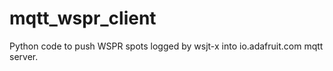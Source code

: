 # mqtt_wspr_client

Python code to push WSPR spots logged by wsjt-x into io.adafruit.com mqtt server.
